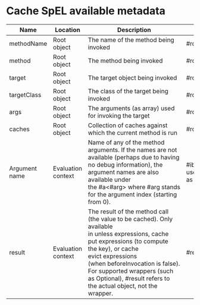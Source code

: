 # Cache SpEL available metadata

Name|Location|Description|Example
--|--|--|--
methodName|Root object|The name of the method being invoked|&#35;root.methodName
method|Root object|The method being invoked|&#35;root.method.name
target|Root object|The target object being invoked|&#35;root.target
targetClass|Root object|The class of the target being invoked|&#35;root.targetClass
args|Root object|The arguments (as array) used for invoking the target|&#35;root.args&#91;0&#93;
caches|Root object|Collection of caches against which the current method is run|&#35;root.caches&#91;0&#93;.name
Argument name|Evaluation context|Name of any of the method arguments. If the names are not available (perhaps due to having no debug information), the argument names are also available under the &#35;a&#60;&#35;arg&#62; where &#35;arg stands for the argument index (starting from 0).|&#35;iban or &#35;a0 (you can also use &#35;p0 or &#35;p&#60;&#35;arg&#62; notation as an alias).
result|Evaluation context|The result of the method call (the value to be cached). Only available in unless expressions, cache put expressions (to compute the key), or cache evict expressions (when beforeInvocation is false). For supported wrappers (such as Optional), &#35;result refers to the actual object, not the wrapper.|&#35;result
